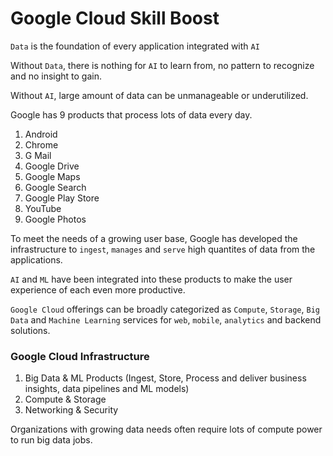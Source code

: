 # Google Cloud Skill Boost

`Data` is the foundation of every application integrated with `AI`

Without `Data`, there is nothing for `AI` to learn from, no pattern to recognize and no insight to gain.

Without `AI`, large amount of data can be unmanageable or underutilized.

Google has 9 products that process lots of data every day.
1. Android
2. Chrome
3. G Mail
4. Google Drive
5. Google Maps
6. Google Search
7. Google Play Store
8. YouTube
9. Google Photos

To meet the needs of a growing user base, Google has developed the infrastructure to `ingest`, `manages` and `serve` high quantites of data from the applications.

`AI` and `ML` have been integrated into these products to make the user experience of each even more productive.

`Google Cloud` offerings can be broadly categorized as `Compute`, `Storage`, `Big Data` and `Machine Learning` services for `web`, `mobile`, `analytics` and backend solutions.

### Google Cloud Infrastructure

1. Big Data & ML Products (Ingest, Store, Process and deliver business insights, data pipelines and ML models)
2. Compute & Storage 
3. Networking & Security

Organizations with growing data needs often require lots of compute power to run big data jobs.
